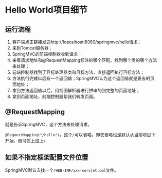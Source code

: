 # Hello World项目细节

## 运行流程

1. 客户端点击链接发送http://loacalhost:8080/springmvc/hello请求；
2. 来到Tomcat服务器；
3. SpringMVC的前端控制器收到请求；
4. 来看请求地址和@RequestMapping标注的哪个匹配，找到哪个类的哪个方法来处理；
5. 前端控制器找到了目标处理器类和目标方法，直接返回执行目标方法；
6. 方法执行完成以后有一个返回值；SpringMVC认为这个返回值就是要去的页面地址；
7. 拿到方法返回值以后，用视图解析器进行拼串的到完整的页面地址；
8. 拿到页面地址，前端控制器帮我们转发页面。

## @RequestMapping

就是告诉SpringMVC，这个方法来处理请求。

`@RequestMapping("/hello")`，这个`/`可以省略，即使省略也是默认从当前项目下开始，但习惯上加上`/`.



## 如果不指定框架配置文件位置

SpringMVC默认去找一个`/WEB-INF/xxx-servlet.cml`文件。

